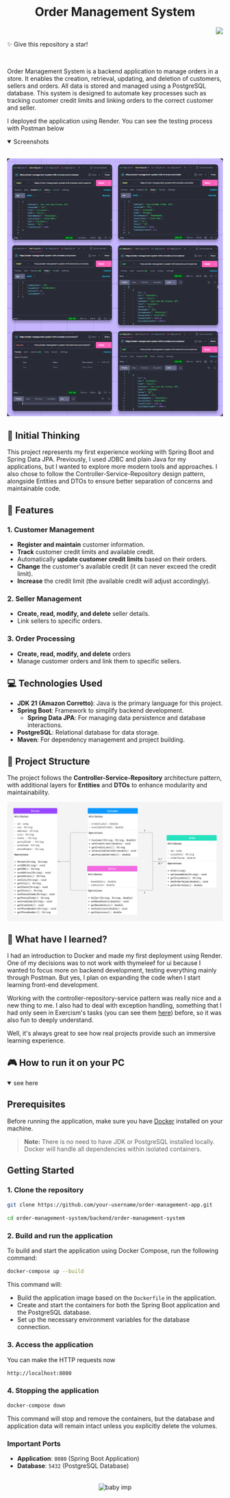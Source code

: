 <div align="center">

# Order Management System

</div>

<img align="right" src="https://skillicons.dev/icons?i=java,spring,postgresql">

<br>

✨ Give this repository a star!

<br>

Order Management System is a backend application to manage orders in a store. It enables the creation, retrieval, updating, and deletion of customers, sellers and orders. All data is stored and managed using a PostgreSQL database. This system is designed to automate key processes such as tracking customer credit limits and linking orders to the correct customer and seller.

I deployed the application using Render. You can see the testing process with Postman below

<details open>
<summary>
 Screenshots
</summary> <br />
    
<p align="center">
    <img  src="misc/postmanTesting.png"/>
</details>

## 💭 Initial Thinking

This project represents my first experience working with Spring Boot and Spring Data JPA. Previously, I used JDBC and plain Java for my applications, but I wanted to explore more modern tools and approaches. I also chose to follow the Controller-Service-Repository design pattern, alongside Entities and DTOs to ensure better separation of concerns and maintainable code.

## 🎠 Features

### 1. Customer Management
- **Register and maintain** customer information.
- **Track** customer credit limits and available credit.
- Automatically **update customer credit limits** based on their orders.
- **Change** the customer's available credit (it can never exceed the credit limit).
- **Increase** the credit limit (the available credit will adjust accordingly).

### 2. Seller Management
- **Create, read, modify, and delete** seller details.
- Link sellers to specific orders.

### 3. Order Processing
- **Create, read, modify, and delete** orders
- Manage customer orders and link them to specific sellers.


## 💻 Technologies Used

- **JDK 21 (Amazon Corretto)**: Java is the primary language for this project.
- **Spring Boot**: Framework to simplify backend development.
  - **Spring Data JPA**: For managing data persistence and database interactions.
- **PostgreSQL**: Relational database for data storage.
- **Maven**: For dependency management and project building.

## 📖 Project Structure

The project follows the **Controller-Service-Repository** architecture pattern, with additional layers for **Entities** and **DTOs** to enhance modularity and maintainability.

<img align="center" src="misc/umlDiagram.png">

## 🔮 What have I learned?

I had an introduction to Docker and made my first deployment using Render. One of my decisions was to not work with thymeleef for ui because I wanted to focus more on backend development, testing everything mainly through Postman. But yes, I plan on expanding the code when I start learning front-end development.

Working with the controller-repository-service pattern was really nice and a new thing to me. I also had to deal with exception handling, something that I had only seen in Exercism's tasks (you can see them [here](https://github.com/LauriESB/exercism-java)) before, so it was also fun to deeply understand. 

Well, it's always great to see how real projects provide such an immersive learning experience.

## 🎮 How to run it on your PC

<details open>
<summary>
 see here
</summary>

## Prerequisites

Before running the application, make sure you have [Docker](https://docs.docker.com/get-docker/) installed on your machine.

> **Note:** There is no need to have JDK or PostgreSQL installed locally. Docker will handle all dependencies within isolated containers.

## Getting Started

### 1. Clone the repository


```bash
git clone https://github.com/your-username/order-management-app.git
```

```bash
cd order-management-system/backend/order-management-system
```

### 2. Build and run the application

To build and start the application using Docker Compose, run the following command:

```bash
docker-compose up --build
```

This command will:

- Build the application image based on the `Dockerfile` in the application.
- Create and start the containers for both the Spring Boot application and the PostgreSQL database.
- Set up the necessary environment variables for the database connection.

### 3. Access the application

You can make the HTTP requests now

```
http://localhost:8080
```

### 4. Stopping the application

```bash
docker-compose down
```

This command will stop and remove the containers, but the database and application data will remain intact unless you explicitly delete the volumes.

### Important Ports

- **Application**: `8080` (Spring Boot Application)
- **Database**: `5432` (PostgreSQL Database)
</details>

<br>

<div align="center">
 <img align="center" src="https://static.wikia.nocookie.net/terraria_gamepedia/images/9/95/Baby_Imp_%28flying%29.gif/revision/latest?cb=20211224155014&format=original" alt="baby imp">
</div>